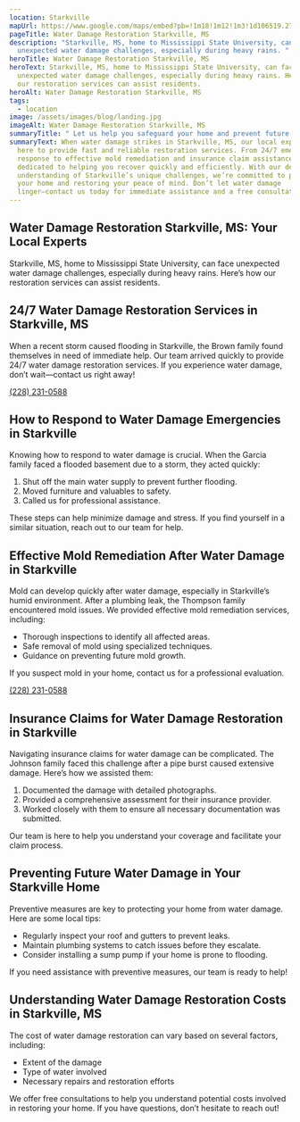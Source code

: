 ```yaml
---
location: Starkville
mapUrl: https://www.google.com/maps/embed?pb=!1m18!1m12!1m3!1d106519.27808710006!2d-88.91462310778125!3d33.45640691993258!2m3!1f0!2f0!3f0!3m2!1i1024!2i768!4f13.1!3m3!1m2!1s0x8881350fb2986869%3A0x90355f94c35b0172!2sStarkville%2C%20MS%2039759%2C%20USA!5e0!3m2!1sen!2sph!4v1728892110888!5m2!1sen!2sph
pageTitle: Water Damage Restoration Starkville, MS
description: "Starkville, MS, home to Mississippi State University, can face
  unexpected water damage challenges, especially during heavy rains. "
heroTitle: Water Damage Restoration Starkville, MS
heroText: Starkville, MS, home to Mississippi State University, can face
  unexpected water damage challenges, especially during heavy rains. Here’s how
  our restoration services can assist residents.
heroAlt: Water Damage Restoration Starkville, MS
tags:
  - location
image: /assets/images/blog/landing.jpg
imageAlt: Water Damage Restoration Starkville, MS
summaryTitle: " Let us help you safeguard your home and prevent future issues."
summaryText: When water damage strikes in Starkville, MS, our local experts are
  here to provide fast and reliable restoration services. From 24/7 emergency
  response to effective mold remediation and insurance claim assistance, we are
  dedicated to helping you recover quickly and efficiently. With our deep
  understanding of Starkville’s unique challenges, we’re committed to protecting
  your home and restoring your peace of mind. Don’t let water damage
  linger—contact us today for immediate assistance and a free consultation!
---
```

## Water Damage Restoration Starkville, MS: Your Local Experts

Starkville, MS, home to Mississippi State University, can face unexpected water damage challenges, especially during heavy rains. Here’s how our restoration services can assist residents.

## 24/7 Water Damage Restoration Services in Starkville, MS

When a recent storm caused flooding in Starkville, the Brown family found themselves in need of immediate help. Our team arrived quickly to provide 24/7 water damage restoration services. If you experience water damage, don’t wait—contact us right away!

[(228) 231-0588](tel:2282310588)

## How to Respond to Water Damage Emergencies in Starkville

Knowing how to respond to water damage is crucial. When the Garcia family faced a flooded basement due to a storm, they acted quickly:

1. Shut off the main water supply to prevent further flooding.
2. Moved furniture and valuables to safety.
3. Called us for professional assistance.

These steps can help minimize damage and stress. If you find yourself in a similar situation, reach out to our team for help.

## Effective Mold Remediation After Water Damage in Starkville

Mold can develop quickly after water damage, especially in Starkville’s humid environment. After a plumbing leak, the Thompson family encountered mold issues. We provided effective mold remediation services, including:

* Thorough inspections to identify all affected areas.
* Safe removal of mold using specialized techniques.
* Guidance on preventing future mold growth.

If you suspect mold in your home, contact us for a professional evaluation.

[(228) 231-0588](tel:2282310588)

## Insurance Claims for Water Damage Restoration in Starkville

Navigating insurance claims for water damage can be complicated. The Johnson family faced this challenge after a pipe burst caused extensive damage. Here’s how we assisted them:

1. Documented the damage with detailed photographs.
2. Provided a comprehensive assessment for their insurance provider.
3. Worked closely with them to ensure all necessary documentation was submitted.

Our team is here to help you understand your coverage and facilitate your claim process.

## Preventing Future Water Damage in Your Starkville Home

Preventive measures are key to protecting your home from water damage. Here are some local tips:

* Regularly inspect your roof and gutters to prevent leaks.
* Maintain plumbing systems to catch issues before they escalate.
* Consider installing a sump pump if your home is prone to flooding.

If you need assistance with preventive measures, our team is ready to help!

## Understanding Water Damage Restoration Costs in Starkville, MS

The cost of water damage restoration can vary based on several factors, including:

* Extent of the damage
* Type of water involved
* Necessary repairs and restoration efforts

We offer free consultations to help you understand potential costs involved in restoring your home. If you have questions, don’t hesitate to reach out!
